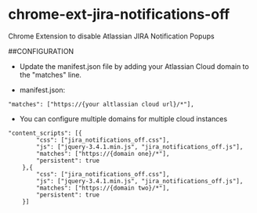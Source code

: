 # chrome-ext-jira-notifications-off
Chrome Extension to disable Atlassian JIRA Notification Popups

##CONFIGURATION

- Update the manifest.json file by adding your Atlassian Cloud domain to the "matches" line.

- manifest.json:
```
"matches": ["https://{your altlassian cloud url}/*"],
```
- You can configure multiple domains for multiple cloud instances

```
"content_scripts": [{
        "css": ["jira_notifications_off.css"],
        "js": ["jquery-3.4.1.min.js", "jira_notifications_off.js"],
        "matches": ["https://{domain one}/*"],
        "persistent": true
    },{
        "css": ["jira_notifications_off.css"],
        "js": ["jquery-3.4.1.min.js", "jira_notifications_off.js"],
        "matches": ["https://{domain two}/*"],
        "persistent": true
    }]
```